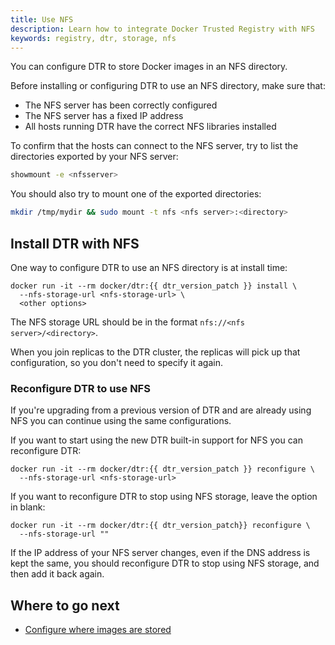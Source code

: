 ```yaml
---
title: Use NFS
description: Learn how to integrate Docker Trusted Registry with NFS
keywords: registry, dtr, storage, nfs
---
```


You can configure DTR to store Docker images in an NFS directory.

Before installing or configuring DTR to use an NFS directory, make sure that:

* The NFS server has been correctly configured
* The NFS server has a fixed IP address
* All hosts running DTR have the correct NFS libraries installed


To confirm that the hosts can connect to the NFS server, try to list the
directories exported by your NFS server:

```bash
showmount -e <nfsserver>
```

You should also try to mount one of the exported directories:

```bash
mkdir /tmp/mydir && sudo mount -t nfs <nfs server>:<directory>
```

## Install DTR with NFS

One way to configure DTR to use an NFS directory is at install time:

```none
docker run -it --rm docker/dtr:{{ dtr_version_patch }} install \
  --nfs-storage-url <nfs-storage-url> \
  <other options>
```

The NFS storage URL should be in the format `nfs://<nfs server>/<directory>`.

When you join replicas to the DTR cluster, the replicas will pick up that
configuration, so you don't need to specify it again.

### Reconfigure DTR to use NFS

If you're upgrading from a previous version of DTR and are already using
NFS you can continue using the same configurations.

If you want to start using the new DTR built-in support for NFS you can
reconfigure DTR:

```none
docker run -it --rm docker/dtr:{{ dtr_version_patch }} reconfigure \
  --nfs-storage-url <nfs-storage-url>
```

If you want to reconfigure DTR to stop using NFS storage, leave the option
in blank:

```none
docker run -it --rm docker/dtr:{{ dtr_version_patch}} reconfigure \
  --nfs-storage-url ""
```

If the IP address of your NFS server changes, even if the DNS address is kept
the same, you should reconfigure DTR to stop using NFS storage, and then
add it back again.

## Where to go next

* [Configure where images are stored](index.md)
